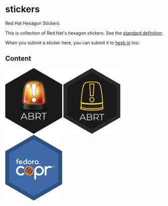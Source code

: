 # stickers
Red Hat Hexagon Stickers

This is collection of Red Hat's hexagon stickers. See the [standard definition](https://github.com/terinjokes/StickersStandard).

When you submit a sticker here, you can submit it to [hexb.in](http://hexb.in/) too.

## Content

<img src="./hexagons/abrt.svg" height="209px">
<img src="./hexagons/abrt-simple.svg" height="209px">
<img src="./hexagons/copr.svg" height="209px">
